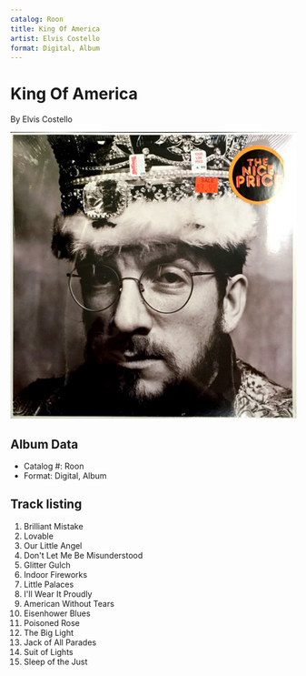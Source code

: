 ```yaml
---
catalog: Roon
title: King Of America
artist: Elvis Costello
format: Digital, Album
---
```


# King Of America

By Elvis Costello

![](../../assets/albumcovers/Elvis_Costello-King_Of_America.png)

## Album Data

- Catalog #: Roon
- Format: Digital, Album


## Track listing


1. Brilliant Mistake
2. Lovable
3. Our Little Angel
4. Don't Let Me Be Misunderstood
5. Glitter Gulch
6. Indoor Fireworks
7. Little Palaces
8. I'll Wear It Proudly
9. American Without Tears
10. Eisenhower Blues
11. Poisoned Rose
12. The Big Light
13. Jack of All Parades
14. Suit of Lights
15. Sleep of the Just

